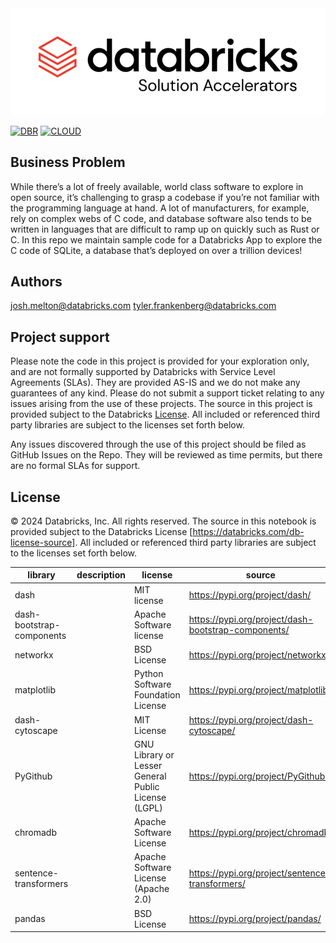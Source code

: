 <img src=https://raw.githubusercontent.com/databricks-industry-solutions/.github/main/profile/solacc_logo.png width="600px">

[![DBR](https://img.shields.io/badge/DBR-CHANGE_ME-red?logo=databricks&style=for-the-badge)](https://docs.databricks.com/release-notes/runtime/CHANGE_ME.html)
[![CLOUD](https://img.shields.io/badge/CLOUD-CHANGE_ME-blue?logo=googlecloud&style=for-the-badge)](https://databricks.com/try-databricks)

## Business Problem
While there’s a lot of freely available, world class software to explore in open source, it’s challenging to grasp a codebase if you’re not familiar with the programming language at hand. A lot of manufacturers, for example, rely on complex webs of C code, and database software also tends to be written in languages that are difficult to ramp up on quickly such as Rust or C. In this repo we maintain sample code for a Databricks App to explore the C code of SQLite, a database that’s deployed on over a trillion devices! 

## Authors
<josh.melton@databricks.com>
<tyler.frankenberg@databricks.com>

## Project support 

Please note the code in this project is provided for your exploration only, and are not formally supported by Databricks with Service Level Agreements (SLAs). They are provided AS-IS and we do not make any guarantees of any kind. Please do not submit a support ticket relating to any issues arising from the use of these projects. The source in this project is provided subject to the Databricks [License](./LICENSE.md). All included or referenced third party libraries are subject to the licenses set forth below.

Any issues discovered through the use of this project should be filed as GitHub Issues on the Repo. They will be reviewed as time permits, but there are no formal SLAs for support. 

## License

&copy; 2024 Databricks, Inc. All rights reserved. The source in this notebook is provided subject to the Databricks License [https://databricks.com/db-license-source].  All included or referenced third party libraries are subject to the licenses set forth below.

| library                            | description             | license    | source                                              |
|----------------------------------------|-------------------------|------------|-----------------------------------------------------|
dash |	| MIT license |	 https://pypi.org/project/dash/ |
dash-bootstrap-components | |	Apache Software license | 	https://pypi.org/project/dash-bootstrap-components/ |
networkx	|  | BSD License |	https://pypi.org/project/networkx/ |
matplotlib |  |	Python Software Foundation License |	https://pypi.org/project/matplotlib/ |
dash-cytoscape |  |	MIT License	 | https://pypi.org/project/dash-cytoscape/ |
PyGithub	|  | GNU Library or Lesser General Public License (LGPL)	| https://pypi.org/project/PyGithub/ |
chromadb	|  | Apache Software License	| https://pypi.org/project/chromadb/ |
sentence-transformers	|  | Apache Software License (Apache 2.0) |	https://pypi.org/project/sentence-transformers/ |
pandas	|  | BSD License | 	https://pypi.org/project/pandas/ |
